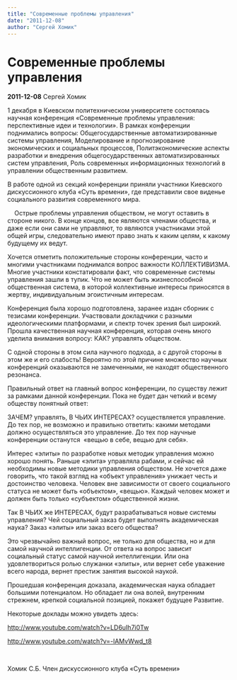 ```yaml
---
title: "Современные проблемы управления"
date: "2011-12-08"
author: "Сергей Хомик"
---
```


# Современные проблемы управления

**2011-12-08** Сергей Хомик

1  декабря в Киевском политехническом университете состоялась научная  конференция «Современные проблемы управления: перспективные идеи и  технологии». В рамках конференции поднимались вопросы:  Общегосударственные автоматизированные системы управления, Моделирование  и прогнозирование экономических и социальных процессов,  Политэкономические аспекты разработки и внедрения общегосударственных  автоматизированных систем управления, Роль современных информационных  технологий в управлении общественным развитием.

В  работе одной из секций конференции приняли участники Киевского  дискуссионного клуба «Суть времени», где представили свое виденье  социального развития современного мира. 

    Острые  проблемы управления обществом, не могут оставить в стороне никого. В  конце концов, все являются членами общества, и даже если они сами не  управляют, то являются участниками этой общей игры, следовательно имеют  право знать к каким целям, к какому будущему их ведут.

Хочется  отметить положительные стороны конференции, часто и многими участниками  поднимался вопрос важности КОЛЛЕКТИВИЗМА. Многие участники  констатировали факт, что современные системы управления зашли в тупик.  Что не может быть жизнеспособной общественная система, в которой  коллективные интересы приносятся в жертву, индивидуальным эгоистичным  интересам.

Конференция  была хорошо подготовлена, заранее издан сборник с тезисами конференции.  Участвовали докладчики с разными идеологическими платформами, и спектр  точек зрения был широкий. Прошла качественная научная конференция,  которая очень много уделила внимания вопросу: КАК? управлять обществом.

С  одной стороны в этом сила научного подхода, а с другой стороны в этом  же и его слабость! Вероятно по этой причине множество научных  конференций оказываются не замеченными, не находят общественного  резонанса.

Правильный  ответ на главный вопрос конференции, по существу лежит за рамками  данной конференции. Пока не будет дан четкий и всему обществу понятный  ответ: 

ЗАЧЕМ?  управлять, В ЧЬИХ ИНТЕРЕСАХ? осуществляется управление. До тех пор, не  возможно и правильно ответить: какими методами должно осуществляться это  управление. До тех пор научные конференции останутся  «вещью в себе, вещью для себя».

Интерес  «элиты» по разработке новых методик управления можно хорошо понять.  Раньше «элита» управляла рабами, и сейчас ей необходимы новые методики  управления обществом. Не хочется даже говорить, что такой взгляд на  «объект управления» унижает честь и достоинство человека. Человек вне  зависимости от своего социального статуса не может быть «объектом»,  «вещью». Каждый человек может и должен быть только «субъектом»  общественной жизни.

Так  В ЧЬИХ же ИНТЕРЕСАХ, будут разрабатываться новые системы управления?  Чей социальный заказ будет выполнять академическая наука? Заказ «элиты»  или заказ всего общества?

Это  чрезвычайно важный вопрос, не только для общества, но и для самой  научной интеллигенции. От ответа на вопрос зависит социальный статус  самой научной интеллигенции. Или она удовлетвориться ролью служанки  «элиты», или вернет себе уважение всего народа, вернет престиж занятия  высокой наукой.

Прошедшая  конференция доказала, академическая наука обладает большими  потенциалом. Но обладает ли она волей, внутренним стрежнем, крепкой  социальной позицией, покажет будущее Развитие.

Некоторые доклады можно увидеть здесь:

http://www.youtube.com/watch?v=LD6uIh7i0Tw

http://www.youtube.com/watch?v=-lAMvWwd_t8

                                                                   

Хомик С.Б. Член дискуссионного клуба «Суть времени»